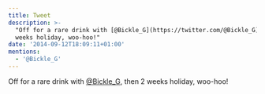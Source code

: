 ```yaml
---
title: Tweet
description: >-
  "Off for a rare drink with [@Bickle_G](https://twitter.com/@Bickle_G), then 2
  weeks holiday, woo-hoo!"
date: '2014-09-12T18:09:11+01:00'
mentions:
  - '@Bickle_G'
---
```

Off for a rare drink with [@Bickle_G](https://twitter.com/@Bickle_G), then 2 weeks holiday, woo-hoo!
